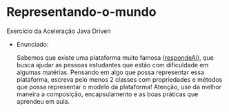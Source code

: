# Representando-o-mundo
Exercício da Aceleração Java Driven

- Enunciado:
    
    Sabemos que existe uma plataforma muito famosa ([respondeAí](https://www.respondeai.com.br/)), que busca ajudar as pessoas estudantes que estão com dificuldade em algumas matérias. Pensando em algo que possa representar essa plataforma, escreva pelo menos 2 classes com propriedades e métodos que possa representar o modelo da plataforma! Atenção, use da melhor maneira a composição, encapsulamento e as boas práticas que aprendeu em aula.
